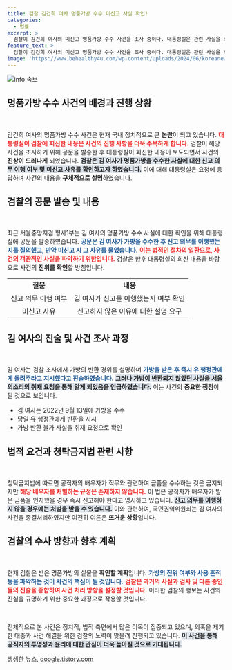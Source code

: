 ```yaml
---
title: 검찰 김건희 여사 명품가방 수수 미신고 사실 확인!
categories:
  - 법률
excerpt: >
  검찰이 김건희 여사의 미신고 명품가방 수수 사건을 조사 중이다. 대통령실은 관련 사실을 회신하며, 가방 실물 제출 후 진위 여부 확인에 나섰다. 과연 어떤 결론이 나올까? 클릭해 더 알아보세요!
feature_text: >
  검찰이 김건희 여사의 미신고 명품가방 수수 사건을 조사 중이다. 대통령실은 관련 사실을 회신하며, 가방 실물 제출 후 진위 여부 확인에 나섰다. 과연 어떤 결론이 나올까? 클릭해 더 알아보세요!
image: 'https://www.behealthy4u.com/wp-content/uploads/2024/06/koreanews.jpg'
---
```


<p><img src="https://www.behealthy4u.com/wp-content/uploads/2024/06/koreanews.jpg" alt="info 속보" /></p>

<h2 data-ke-size="size26">명품가방 수수 사건의 배경과 진행 상황</h2>

<p data-ke-size="size16">&nbsp;</p>

<p>김건희 여사의 명품가방 수수 사건은 현재 국내 정치적으로 큰 <strong>논란</strong>이 되고 있습니다. <b><span style="color: #ee2323;">대통령실이 검찰에 회신한 내용은 사건의 진행 사항을 더욱 주목하게 합니다.</span></b> 검찰이 해당 사건을 조사하기 위해 공문을 발송한 후 대통령실이 회신한 내용이 보도되면서 사건의 <strong>진상이 드러나게</strong> 되었습니다. <b><span style="background-color: #21538527;">검찰은 김 여사가 명품가방을 수수한 사실에 대한 신고 의무 이행 여부 및 미신고 사유를 확인하고자 하였습니다.</span></b> 이에 대해 대통령실은 요청에 응답하며 사건의 내용을 <strong>구체적으로 설명</strong>하였습니다.</p>

<h2 data-ke-size="size26">검찰의 공문 발송 및 내용</h2>

<p data-ke-size="size16">&nbsp;</p>

<p>최근 서울중앙지검 형사1부는 김 여사의 명품가방 수수 사실에 대한 확인을 위해 대통령실에 공문을 발송하였습니다. <b><span style="color: #1a5490;">공문은 김 여사가 가방을 수수한 후 신고 의무를 이행했는지를 질의했고, 만약 미신고 시 그 사유를 물었습니다.</span></b> <b><span style="color: #ee2323;">이는 법적인 절차의 일환으로, 사건의 객관적인 사실을 파악하기 위함입니다.</span></b> 검찰은 향후 대통령실의 회신 내용을 바탕으로 사건의 <strong>진위를 확인</strong>할 방침입니다. </p>

<table style="width: 100%; border-collapse: collapse;">
    <tr>
        <td style="text-align: center; height: 30px;"><b>질문</b></td>
        <td style="text-align: center; height: 30px;"><b>내용</b></td>
    </tr>
    <tr>
        <td style="text-align: center; height: 30px;">신고 의무 이행 여부</td>
        <td style="text-align: center; height: 30px;">김 여사가 신고를 이행했는지 여부 확인</td>
    </tr>
    <tr>
        <td style="text-align: center; height: 30px;">미신고 사유</td>
        <td style="text-align: center; height: 30px;">신고하지 않은 이유에 대한 설명 요구</td>
    </tr>
</table>

<h2 data-ke-size="size26">김 여사의 진술 및 사건 조사 과정</h2>

<p data-ke-size="size16">&nbsp;</p>

<p>김 여사는 검찰 조사에서 가방의 반환 경위를 설명하며 <b><span style="color: #1a5490;">가방을 받은 후 즉시 유 행정관에게 돌려주라고 지시했다고 진술하였습니다.</span></b> <b><span style="background-color: #21538527;">그러나 가방이 반환되지 않았던 사실을 서울의소리의 취재 요청을 통해 알게 되었음을 언급하였습니다.</span></b> 이는 사건의 <strong>중요한 쟁점</strong>이 될 것으로 보입니다. </p>

<ul>
    <li>김 여사는 2022년 9월 13일에 가방을 수수</li>
    <li>당일 유 행정관에게 반환을 지시</li>
    <li>가방 반환 불가 사실을 취재 요청으로 확인</li>
</ul>

<h2 data-ke-size="size26">법적 요건과 청탁금지법 관련 사항</h2>

<p data-ke-size="size16">&nbsp;</p>

<p>청탁금지법에 따르면 공직자의 배우자가 직무와 관련하여 금품을 수수하는 것은 금지되지만 <b><span style="color: #ee2323;">해당 배우자를 처벌하는 규정은 존재하지 않습니다.</span></b> 이 법은 공직자가 배우자가 받은 금품을 인지했을 경우 즉시 신고해야 한다고 명시하고 있습니다. <b><span style="background-color: #21538527;">신고 의무를 이행하지 않을 경우에는 처벌을 받을 수 있습니다.</span></b> 이와 관련하여, 국민권익위원회는 김 여사의 사건을 종결처리하였지만 여전히 여론은 <strong>뜨거운 상황</strong>입니다.</p>

<h2 data-ke-size="size26">검찰의 수사 방향과 향후 계획</h2>

<p data-ke-size="size16">&nbsp;</p>

<p>현재 검찰은 받은 명품가방의 실물을 <strong>확인할 계획</strong>입니다. <b><span style="color: #1a5490;">가방의 진위 여부와 사용 흔적 등을 파악하는 것이 사건의 핵심이 될 것입니다.</span></b> <b><span style="color: #ee2323;">검찰은 과거의 사실과 검사 및 다른 증인들의 진술을 종합하여 사건 처리 방향을 설정할 것입니다.</span></b> 이러한 검찰의 행보는 사건의 진실을 규명하기 위한 중요한 과정으로 작용할 것입니다.</p>

<p data-ke-size="size16">&nbsp;</p>

<p>전체적으로 본 사건은 정치적, 법적 측면에서 많은 이목이 집중되고 있으며, 의혹을 제기한 대중과 사건 해결을 위한 검찰의 노력이 맞물려 진행되고 있습니다. <b><span style="background-color: #21538527;">이 사건을 통해 공직자의 투명성과 윤리에 대한 관심이 더욱 높아질 것으로 기대됩니다.</span></b> </p>
생생한 뉴스, <a href="https://qoogle.tistory.com" rel="dofollow">qoogle.tistory.com</a>


